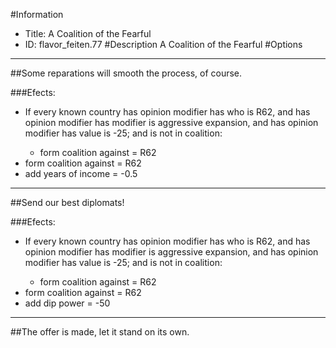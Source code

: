 #Information
 - Title: A Coalition of the Fearful
 - ID: flavor_feiten.77
#Description
A Coalition of the Fearful
#Options

___
##Some reparations will smooth the process, of course.

###Efects:<ul><li>If every known country has opinion modifier has who is R62, and has opinion modifier has modifier is aggressive expansion, and has opinion modifier has value is -25; and  is not in coalition:</li><ul><li>form coalition against = R62</li></ul><li>form coalition against = R62</li><li>add years of income = -0.5</li></ul>

___
##Send our best diplomats!

###Efects:<ul><li>If every known country has opinion modifier has who is R62, and has opinion modifier has modifier is aggressive expansion, and has opinion modifier has value is -25; and  is not in coalition:</li><ul><li>form coalition against = R62</li></ul><li>form coalition against = R62</li><li>add dip power = -50</li></ul>

___
##The offer is made, let it stand on its own.
